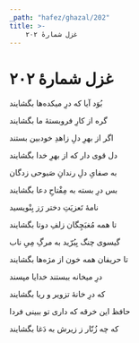 ```yaml
---
_path: "hafez/ghazal/202"
title: >-
    غزل شمارهٔ ۲۰۲
---
```

# غزل شمارهٔ ۲۰۲

<div class="b" id="bn1"><div class="m1"><p>بُوَد آیا که درِ میکده‌ها بگشایند</p></div>
<div class="m2"><p>گره از کارِ فروبستهٔ ما بگشایند</p></div></div>
<div class="b" id="bn2"><div class="m1"><p>اگر از بهرِ دلِ زاهدِ خودبین بستند</p></div>
<div class="m2"><p>دل قوی دار که از بهرِ خدا بگشایند</p></div></div>
<div class="b" id="bn3"><div class="m1"><p>به صفایِ دلِ رندانِ صَبوحی زدگان</p></div>
<div class="m2"><p>بس درِ بسته به مِفْتاحِ دعا بگشایند</p></div></div>
<div class="b" id="bn4"><div class="m1"><p>نامهٔ تَعزیَتِ دختر رَز بِنْویسید</p></div>
<div class="m2"><p>تا همه مُغبَچِگان زلفِ دوتا بگشایند</p></div></div>
<div class="b" id="bn5"><div class="m1"><p>گیسوی چنگ بِبُرّید به مرگِ مِیِ ناب</p></div>
<div class="m2"><p>تا حریفان همه خون از مژه‌ها بگشایند</p></div></div>
<div class="b" id="bn6"><div class="m1"><p>درِ میخانه ببستند خدایا مپسند</p></div>
<div class="m2"><p>که درِ خانهٔ تزویر و ریا بگشایند</p></div></div>
<div class="b" id="bn7"><div class="m1"><p>حافظ این خرقه که داری تو ببینی فردا</p></div>
<div class="m2"><p>که چه زُنّار ز زیرش به دَغا بگشایند</p></div></div>
